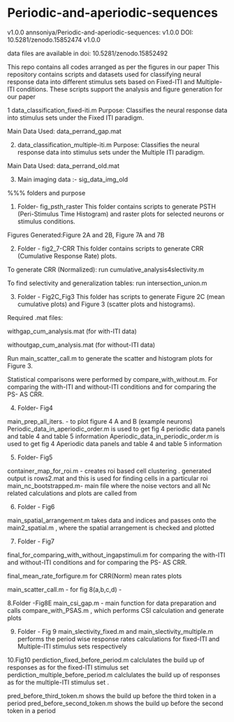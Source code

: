 # Periodic-and-aperiodic-sequences
 v1.0.0  annsoniya/Periodic-and-aperiodic-sequences: v1.0.0
 DOI: 10.5281/zenodo.15852474
v1.0.0

data files are available in doi: 10.5281/zenodo.15852492


This repo contains all codes arranged as per the figures in our paper 
This repository contains scripts and datasets used for classifying neural response data into different stimulus sets based on Fixed-ITI and Multiple-ITI conditions. These scripts support the analysis and figure generation for our paper


 1 data_classification_fixed-iti.m
Purpose: Classifies the neural response data into stimulus sets under the Fixed ITI paradigm.

Main Data Used: data_perrand_gap.mat

2. data_classification_multiple-iti.m
Purpose: Classifies the neural response data into stimulus sets under the Multiple ITI paradigm.

Main Data Used: data_perrand_old.mat

3. Main imaging data :- sig_data_img_old

%%% folders and purpose 

1. Folder- fig_psth_raster
This folder contains scripts to generate PSTH (Peri-Stimulus Time Histogram) and raster plots for selected neurons or stimulus conditions.

Figures Generated:Figure 2A and 2B, Figure 7A and 7B

2. Folder - fig2_7-CRR
This folder contains scripts to generate CRR (Cumulative Response Rate) plots.

To generate CRR (Normalized): run cumulative_analysis4slectivity.m

To find selectivity and generalization tables: run intersection_union.m

3. Folder - Fig2C_Fig3
This folder has scripts to generate Figure 2C (mean cumulative plots) and Figure 3 (scatter plots and histograms).

Required .mat files:

withgap_cum_analysis.mat (for with-ITI data)

withoutgap_cum_analysis.mat (for without-ITI data)

Run main_scatter_call.m to generate the scatter and histogram plots for Figure 3.

Statistical comparisons were performed by compare_with_without.m. For comparing the with-ITI and without-ITI conditions and for comparing the PS- AS CRR.


4. Folder- Fig4

main_prep_all_iters. - to plot figure 4 A and B (example neurons) 
Periodic_data_in_aperiodic_order.m  is used to get fig 4 periodic data panels and table 4 and table 5 information 
Aperiodic_data_in_periodic_order.m  is used to get fig 4 Aperiodic data panels and table 4 and table 5 information 

5. Folder- Fig5

container_map_for_roi.m - creates roi based cell clustering . generated output is rows2.mat and this is used for finding cells in a particular roi
main_nc_bootstrapped.m- main file where the noise vectors and all Nc related calculations and plots are called from 

6. Folder - Fig6

main_spatial_arrangement.m takes data and indices and passes onto the main2_spatial.m , where the spatial arrangement is checked and plotted 

7. Folder - Fig7 

final_for_comparing_with_without_ingapstimuli.m for comparing the with-ITI and without-ITI conditions and for comparing the PS- AS CRR.

final_mean_rate_forfigure.m for CRR(Norm) mean rates plots 

main_scatter_call.m - for fig 8(a,b,c,d) - 

8.Folder -Fig8E
main_csi_gap.m - main function for data preparation and calls compare_with_PSAS.m , which performs CSI calculation and generate plots 

9. Folder - Fig 9
main_slectivity_fixed.m and main_slectivity_multiple.m performs the period wise response rates calculations for fixed-ITI and Multiple-ITI stimulus sets respectively 

10.Fig10
perdiction_fixed_before_period.m calclulates the build up of responses as for the fixed-ITI stimulus set 
perdiction_multiple_before_period.m calclulates the build up of responses as for the multiple-ITI stimulus set .

pred_before_third_token.m shows the build up before the third token in a period 
pred_before_second_token.m shows the build up before the second token in a period

